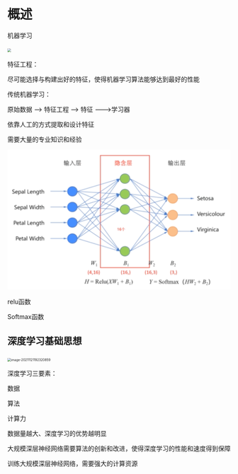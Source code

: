 # 概述

机器学习

<img src="https://gitee.com/frewen1225/ImageUploader/raw/master/img/202111211915205.png" style="zoom:50%;" />

特征工程：

尽可能选择与构建出好的特征，使得机器学习算法能够达到最好的性能



传统机器学习：

原始数据 --> 特征工程  --> 特征  --->学习器

依靠人工的方式提取和设计特征

需要大量的专业知识和经验



<img src="images/22.%E5%8D%B7%E7%A7%AF%E7%A5%9E%E7%BB%8F%E7%BD%91%E7%BB%9C%E5%AD%A6%E4%B9%A0.assets/image-20211121192009620.png" alt="image-20211121192009620" style="zoom:50%;" />

relu函数

Softmax函数

## 深度学习基础思想

<img src="https://gitee.com/frewen1225/ImageUploader/raw/master/img/202111211923868.png" alt="image-20211121192320859" style="zoom:50%;" />

深度学习三要素：

数据

算法

计算力

数据量越大、深度学习的优势越明显

大规模深层神经网络需要算法的创新和改进，使得深度学习的性能和速度得到保障

训练大规模深层神经网络，需要强大的计算资源





















